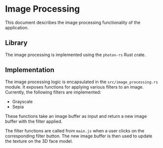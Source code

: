 # Image Processing

This document describes the image processing functionality of the application.

## Library

The image processing is implemented using the `photon-rs` Rust crate.

## Implementation

The image processing logic is encapsulated in the `src/image_processing.rs` module. It exposes functions for applying various filters to an image. Currently, the following filters are implemented:

*   Grayscale
*   Sepia

These functions take an image buffer as input and return a new image buffer with the filter applied.

The filter functions are called from `main.js` when a user clicks on the corresponding filter button. The new image buffer is then used to update the texture on the 3D face model.
